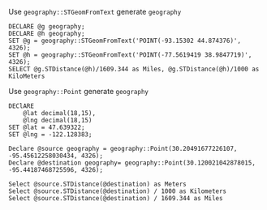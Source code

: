 Use `geography::STGeomFromText` generate `geography`

    DECLARE @g geography;
    DECLARE @h geography;
    SET @g = geography::STGeomFromText('POINT(-93.15302 44.874376)', 4326);
    SET @h = geography::STGeomFromText('POINT(-77.5619419 38.9847719)', 4326);
    SELECT @g.STDistance(@h)/1609.344 as Miles, @g.STDistance(@h)/1000 as KiloMeters

Use `geography::Point` generate `geography`

    DEClARE
        @lat decimal(18,15),
        @lng decimal(18,15)
    SET @lat = 47.639322;
    SET @lng = -122.128383;
        
    Declare @source geography = geography::Point(30.20491677226107, -95.45612258030434, 4326);
    Declare @destination geography= geography::Point(30.120021042878015, -95.44187468725596, 4326);
        
    Select @source.STDistance(@destination) as Meters
    Select @source.STDistance(@destination) / 1000 as Kilometers
    Select @source.STDistance(@destination) / 1609.344 as Miles